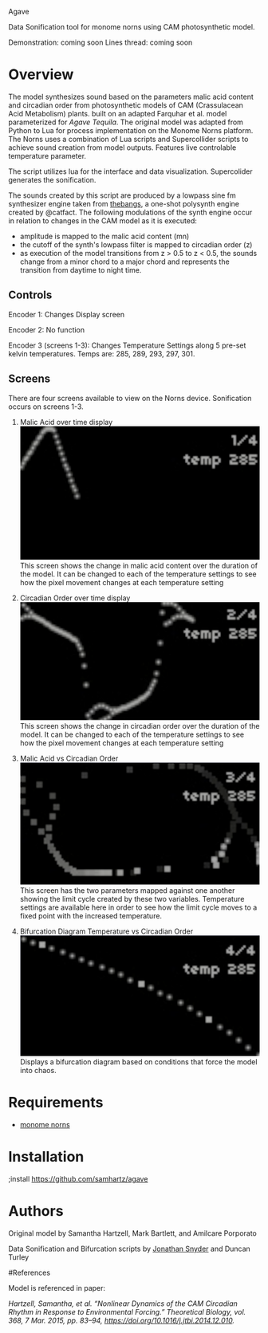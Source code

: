 Agave

Data Sonification tool for monome norns using CAM photosynthetic model.

Demonstration: coming soon
Lines thread: coming soon

# Overview

The model synthesizes sound based on the parameters malic acid content and circadian order from photosynthetic models of CAM (Crassulacean Acid Metabolism) plants. built on an adapted Farquhar et al. model parameterized for _Agave Tequila_. The original model was adapted from Python to Lua for process implementation on the Monome Norns platform. The Norns uses a combination of Lua scripts and Supercollider scripts to achieve sound creation from model outputs. Features live controlable temperature parameter.

The script utilizes lua for the interface and data visualization. Supercolider generates the sonification. 

The sounds created by this script are produced by a lowpass sine fm synthesizer engine taken from [thebangs](https://github.com/catfact/thebangs), a one-shot polysynth engine created by @catfact. The following modulations of the synth engine occur in relation to changes in the CAM model as it is executed: 

* amplitude is mapped to the malic acid content (mn)
* the cutoff of the synth's lowpass filter is mapped to circadian order (z)
* as execution of the model transitions from z > 0.5 to z < 0.5, the sounds change from a minor chord to a major chord and represents the transition from daytime to night time.

## Controls
    
  Encoder 1: Changes Display screen

  Encoder 2: No function 

  Encoder 3 (screens 1-3): Changes Temperature Settings along 5 pre-set kelvin temperatures.
      Temps are: 285, 289, 293, 297, 301.

## Screens

There are four screens available to view on the Norns device. Sonification occurs on screens 1-3.
  
  1. Malic Acid over time display
     ![](Screen_1.png)
        This screen shows the change in malic acid content over the duration of the model. It can be changed to each of the temperature settings to see how the pixel movement changes at each temperature setting
  
  2. Circadian Order over time display
     ![](Screen_2.png)
        This screen shows the change in circadian order over the duration of the model. It can be changed to each of the temperature settings to see how the pixel movement changes at each temperature setting
  
  3. Malic Acid vs Circadian Order
     ![](Screen_3.png)
        This screen has the two parameters mapped against one another showing the limit cycle created by these two variables. Temperature settings are available here in order to see how the limit cycle moves to a fixed point with the increased temperature. 
  
  4. Bifurcation Diagram Temperature vs Circadian Order
     ![](Screen_4.png)
        Displays a bifurcation diagram based on conditions that force the model into chaos.

# Requirements
* [monome norns](https://monome.org/norns)

# Installation
;install https://github.com/samhartz/agave

# Authors
Original model by Samantha Hartzell, Mark Bartlett, and Amilcare Porporato

Data Sonification and Bifurcation scripts by [Jonathan Snyder](http://instagram.com/jaseknighter) and Duncan Turley

#References

Model is referenced in paper:

_Hartzell, Samantha, et al. “Nonlinear Dynamics of the CAM Circadian Rhythm in Response to Environmental Forcing.” Theoretical Biology, vol. 368, 7 Mar. 2015, pp. 83–94, https://doi.org/10.1016/j.jtbi.2014.12.010._
